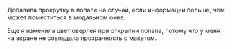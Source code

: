 Добавила прокрутку в попапе на случай, если информации больше, чем может поместиться в модальном окне.

Еще я изменила цвет оверлея при открытии попапа, потому что у меня на экране не совпадала прозрачность с макетом.

